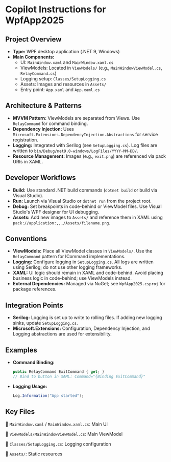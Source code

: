 # Copilot Instructions for WpfApp2025

## Project Overview

- **Type:** WPF desktop application (.NET 9, Windows)
- **Main Components:**
  - UI: `MainWindow.xaml` and `MainWindow.xaml.cs`
  - ViewModels: Located in `ViewModels/` (e.g., `MainWindowViewModel.cs`, `RelayCommand.cs`)
  - Logging setup: `Classes/SetupLogging.cs`
  - Assets: Images and resources in `Assets/`
  - Entry point: `App.xaml` and `App.xaml.cs`

## Architecture & Patterns

- **MVVM Pattern:** ViewModels are separated from Views. Use `RelayCommand` for command binding.
- **Dependency Injection:** Uses `Microsoft.Extensions.DependencyInjection.Abstractions` for service registration.
- **Logging:** Integrated with Serilog (see `SetupLogging.cs`). Log files are written to `bin/Debug/net9.0-windows/LogFiles/YYYY-MM-DD/`.
- **Resource Management:** Images (e.g., `exit.png`) are referenced via pack URIs in XAML.

## Developer Workflows

- **Build:** Use standard .NET build commands (`dotnet build` or build via Visual Studio).
- **Run:** Launch via Visual Studio or `dotnet run` from the project root.
- **Debug:** Set breakpoints in code-behind or ViewModel files. Use Visual Studio's WPF designer for UI debugging.
- **Assets:** Add new images to `Assets/` and reference them in XAML using `pack://application:,,,/Assets/filename.png`.

## Conventions

- **ViewModels:** Place all ViewModel classes in `ViewModels/`. Use the `RelayCommand` pattern for ICommand implementations.
- **Logging:** Configure logging in `SetupLogging.cs`. All logs are written using Serilog; do not use other logging frameworks.
- **XAML:** UI logic should remain in XAML and code-behind. Avoid placing business logic in code-behind; use ViewModels instead.
- **External Dependencies:** Managed via NuGet; see `WpfApp2025.csproj` for package references.

## Integration Points

- **Serilog:** Logging is set up to write to rolling files. If adding new logging sinks, update `SetupLogging.cs`.
- **Microsoft.Extensions:** Configuration, Dependency Injection, and Logging abstractions are used for extensibility.

## Examples

- **Command Binding:**
  ```csharp
  public RelayCommand ExitCommand { get; }
  // Bind to button in XAML: Command="{Binding ExitCommand}"
  ```
- **Logging Usage:**
  ```csharp
  Log.Information("App started");
  ```

## Key Files

📄 `MainWindow.xaml` / `MainWindow.xaml.cs`: Main UI

📄 `ViewModels/MainWindowViewModel.cs`: Main ViewModel

📄 `Classes/SetupLogging.cs`: Logging configuration

📁 `Assets/`: Static resources


